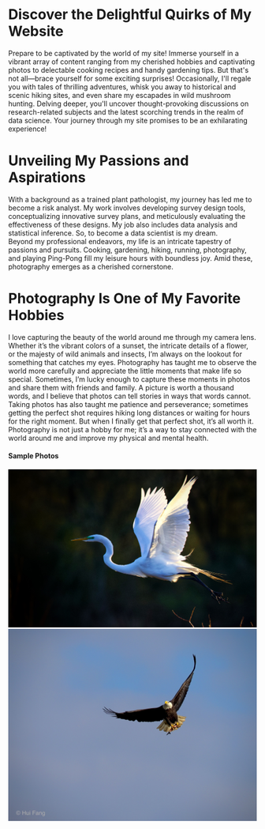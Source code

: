 # Discover the Delightful Quirks of My Website 
Prepare to be captivated by the world of my site! Immerse yourself in a vibrant array of content ranging from my cherished hobbies and captivating photos to delectable cooking recipes and handy gardening tips. But that's not all—brace yourself for some exciting surprises! Occasionally, I'll regale you with tales of thrilling adventures, whisk you away to historical and scenic hiking sites, and even share my escapades in wild mushroom hunting. Delving deeper, you'll uncover thought-provoking discussions on research-related subjects and the latest scorching trends in the realm of data science. Your journey through my site promises to be an exhilarating experience!
# Unveiling My Passions and Aspirations
With a background as a trained plant pathologist, my journey has led me to become a risk analyst. My work involves developing survey design tools, conceptualizing innovative survey plans, and meticulously evaluating the effectiveness of these designs. My job also includes data analysis and statistical inference. So, to become a data scientist is my dream.  
Beyond my professional endeavors, my life is an intricate tapestry of passions and pursuits. Cooking, gardening, hiking, running, photography, and playing Ping-Pong fill my leisure hours with boundless joy. Amid these, photography emerges as a cherished cornerstone.
# Photography Is One of My Favorite Hobbies
I love capturing the beauty of the world around me through my camera lens. Whether it’s the vibrant colors of a sunset, the intricate details of a flower, or the majesty of wild animals and insects, I’m always on the lookout for something that catches my eyes. Photography has taught me to observe the world more carefully and appreciate the little moments that make life so special. Sometimes, I’m lucky enough to capture these moments in photos and share them with friends and family. A picture is worth a thousand words, and I believe that photos can tell stories in ways that words cannot. Taking photos has also taught me patience and perseverance; sometimes getting the perfect shot requires hiking long distances or waiting for hours for the right moment. But when I finally get that perfect shot, it’s all worth it. Photography is not just a hobby for me; it’s a way to stay connected with the world around me and improve my physical and mental health.
#### Sample Photos
![alt photo](FullSizeRender.jpg) ![alt photo](0G4A2035.jpg) 
